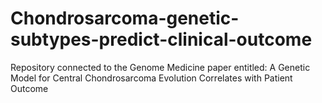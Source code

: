 # Chondrosarcoma-genetic-subtypes-predict-clinical-outcome
Repository connected to the Genome Medicine paper entitled: A Genetic Model for Central Chondrosarcoma Evolution Correlates with Patient Outcome
